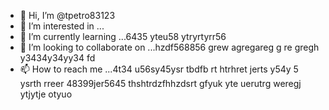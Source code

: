 - 👋 Hi, I’m @tpetro83123
- 👀 I’m interested in ...
- 🌱 I’m currently learning ...6435 yteu58 ytryrtyrr56
- 💞️ I’m looking to collaborate on ...hzdf568856 grew agregareg g re gregh y3434y34yy34  fd
- 📫 How to reach me ...4t34 u56sy45ysr tbdfb rt htrhret jerts y54y  5 ysrth rreer
48399jer5645 thshtrdzfhhzdsrt gfyuk yte uerutrg weregj ytjytje otyuo
<!---
tpetro83123/tpetro83123 is a ✨ special ✨ repository because its `README.md` (this file) appears on your GitHub profile.
You can click the Preview link to take a look at your changes.
--->
